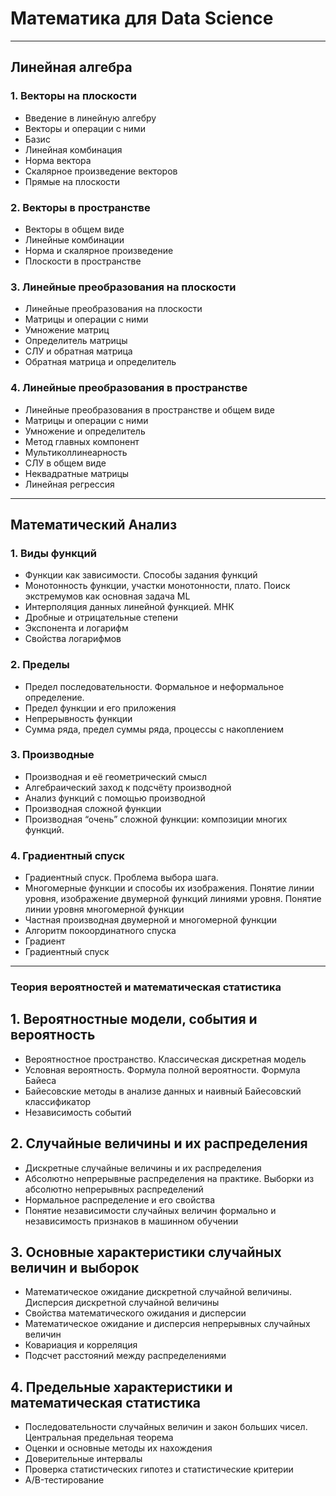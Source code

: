 # **Математика для Data Science**
___
## Линейная алгебра
### 1. Векторы на плоскости
* Введение в линейную алгебру
* Векторы и операции с ними
* Базис
* Линейная комбинация
* Норма вектора
* Скалярное произведение векторов
* Прямые на плоскости 

### 2. Векторы в пространстве
- Векторы в общем виде
- Линейные комбинации
- Норма и скалярное произведение
- Плоскости в пространстве

### 3. Линейные преобразования на плоскости
* Линейные преобразования на плоскости
* Матрицы и операции с ними
* Умножение матриц
* Определитель матрицы
* СЛУ и обратная матрица
* Обратная матрица и определитель

### 4. Линейные преобразования в пространстве
* Линейные преобразования в пространстве и общем виде
* Матрицы и операции с ними
* Умножение и определитель
* Метод главных компонент
* Мультиколлинеарность
* СЛУ в общем виде
* Неквадратные матрицы
* Линейная регрессия

___
## Математический Анализ
### 1. Виды функций
* Функции как зависимости. Способы задания функций
* Монотонность функции, участки монотонности, плато. Поиск экстремумов как основная задача ML
* Интерполяция данных линейной функцией. МНК
* Дробные и отрицательные степени
* Экспонента и логарифм
* Свойства логарифмов

### 2. Пределы
* Предел последовательности. Формальное и неформальное определение.
* Предел функции и его приложения
* Непрерывность функции
* Сумма ряда, предел суммы ряда, процессы с накоплением

### 3. Производные
* Производная и её геометрический смысл
* Алгебраический заход к подсчёту производной
* Анализ функций с помощью производной
* Производная сложной функции
* Производная “очень” сложной функции: композиции многих функций.

### 4. Градиентный спуск
* Градиентный спуск. Проблема выбора шага.
* Многомерные функции и способы их изображения. Понятие линии уровня, изображение двумерной функций линиями уровня. Понятие линии уровня многомерной функции
* Частная производная двумерной и многомерной функции
* Алгоритм покоординатного спуска
* Градиент
* Градиентный спуск

___
### Теория вероятностей и математическая статистика
## 1. Вероятностные модели, события и вероятность
* Вероятностное пространство. Классическая дискретная модель
* Условная вероятность. Формула полной вероятности. Формула Байеса
* Байесовские методы в анализе данных и наивный Байесовский классификатор
* Независимость событий

## 2. Случайные величины и их распределения
* Дискретные случайные величины и их распределения
* Абсолютно непрерывные распределения на практике. Выборки из абсолютно непрерывных распределений
* Нормальное распределение и его свойства
* Понятие независимости случайных величин формально и независимость признаков в машинном обучении

## 3. Основные характеристики случайных величин и выборок
* Математическое ожидание дискретной случайной величины. Дисперсия дискретной случайной величины
* Свойства математического ожидания и дисперсии
* Математическое ожидание и дисперсия непрерывных случайных величин
* Ковариация и корреляция
* Подсчет расстояний между распределениями

## 4. Предельные характеристики и математическая статистика
* Последовательности случайных величин и закон больших чисел. Центральная предельная теорема
* Оценки и основные методы их нахождения
* Доверительные интервалы
* Проверка статистических гипотез и статистические критерии
* A/B-тестирование

